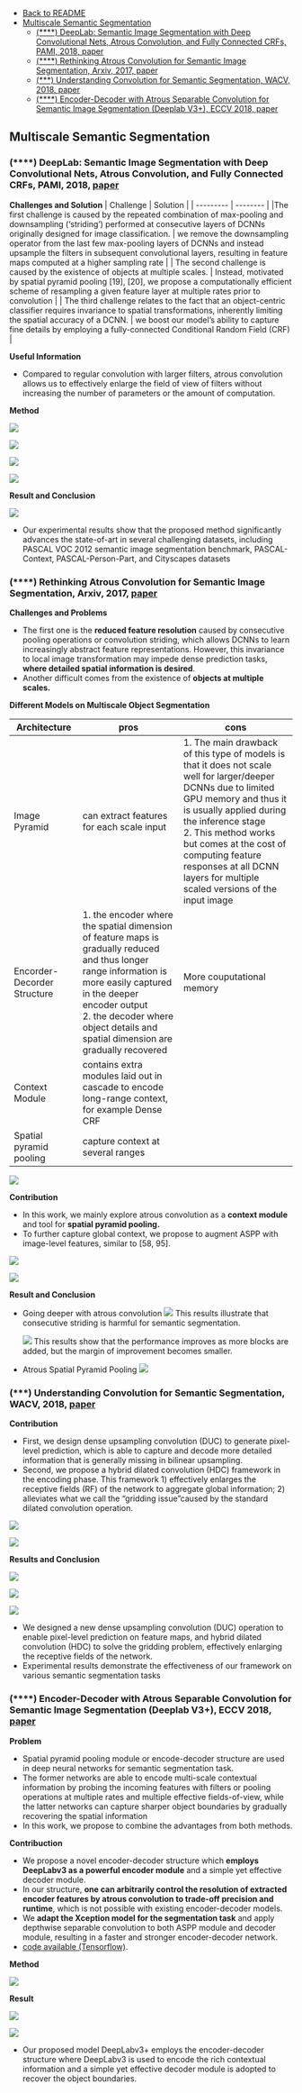 - [Back to README](../../README.md)
- [Multiscale Semantic Segmentation](#multiscale-semantic-segmentation)
  - [(****) DeepLab: Semantic Image Segmentation with Deep Convolutional Nets, Atrous Convolution, and Fully Connected CRFs, PAMI, 2018, paper](#deeplab-semantic-image-segmentation-with-deep-convolutional-nets-atrous-convolution-and-fully-connected-crfs-pami-2018-paper)
  - [(****) Rethinking Atrous Convolution for Semantic Image Segmentation, Arxiv, 2017, paper](#rethinking-atrous-convolution-for-semantic-image-segmentation-arxiv-2017-paper)
  - [(***) Understanding Convolution for Semantic Segmentation, WACV, 2018, paper](#understanding-convolution-for-semantic-segmentation-wacv-2018-paper)
  - [(****) Encoder-Decoder with Atrous Separable Convolution for Semantic Image Segmentation (Deeplab V3+), ECCV 2018, paper](#encoder-decoder-with-atrous-separable-convolution-for-semantic-image-segmentation-deeplab-v3-eccv-2018-paper)

## Multiscale Semantic Segmentation

### (****) DeepLab: Semantic Image Segmentation with Deep Convolutional Nets, Atrous Convolution, and Fully Connected CRFs, PAMI, 2018, [paper](https://ieeexplore.ieee.org/document/7913730)

**Challenges and Solution**
| Challenge | Solution |
| --------- | -------- |
|The first challenge is caused by the repeated combination of max-pooling and downsampling (‘striding’) performed at consecutive layers of DCNNs originally designed for image classification. | we remove the downsampling operator from the last few max-pooling layers of DCNNs and instead upsample the filters in subsequent convolutional layers, resulting in feature maps computed at a higher sampling rate |
| The second challenge is caused by the existence of objects at multiple scales. | Instead, motivated by spatial pyramid pooling [19], [20], we propose a computationally efficient scheme of resampling a given feature layer at multiple rates prior to convolution |
| The third challenge relates to the fact that an object-centric classifier requires invariance to spatial transformations, inherently limiting the spatial accuracy of a DCNN. | we boost our model’s ability to capture fine details by employing a fully-connected Conditional Random Field (CRF) |


**Useful Information**
- Compared to regular convolution with larger filters, atrous convolution allows us to effectively enlarge the field of view of filters without increasing the number of parameters or the amount of computation.

**Method**

![](../../images/segmentation/multi_scale/deep_lab_architecture.png)

![](../../images/segmentation/multi_scale/deep_lab_atrous_convolution_1d.png)

![](../../images/segmentation/multi_scale/deep_lab_atrous_convolueion_2d.png)

![](../../images/segmentation/multi_scale/deep_lab_aspp_network.png)

**Result and Conclusion**

![](../../images/segmentation/multi_scale/deep_lab_result_1.png)

- Our experimental results show that the proposed method significantly advances the state-of-art in several challenging datasets, including PASCAL VOC 2012 semantic image segmentation benchmark, PASCAL-Context, PASCAL-Person-Part, and Cityscapes datasets


### (****) Rethinking Atrous Convolution for Semantic Image Segmentation, Arxiv, 2017, [paper](https://arxiv.org/abs/1706.05587)

**Challenges and Problems**
- The first one is the **reduced feature resolution** caused by consecutive pooling operations or convolution striding, which allows DCNNs to learn increasingly abstract feature representations. However, this invariance to local image transformation may impede dense prediction tasks, **where detailed spatial information is desired**. 
- Another difficult comes from the existence of **objects at multiple scales.**

**Different Models on Multiscale Object Segmentation**

| Architecture | pros | cons |
| ------------ | ----- | ---- |
| Image Pyramid | can extract features for each scale input | 1. The main drawback of this type of models is that it does not scale well for larger/deeper DCNNs due to limited GPU memory and thus it is usually applied during the inference stage<br> 2. This method works but comes at the cost of computing feature responses at all DCNN layers for multiple scaled versions of the input image |
| Encorder-Decorder Structure | 1. the encoder where the spatial dimension of feature maps is gradually reduced and thus longer range information is more easily captured in the deeper encoder output<br> 2. the decoder where object details and spatial dimension are gradually recovered | More couputational memory |
| Context Module | contains extra modules laid out in cascade to encode long-range context, for example Dense CRF |  |
| Spatial pyramid pooling | capture context at several ranges |  |

![](../../images/segmentation/multi_scale/deeplab_v3_different_architectures_to_capture_multi_scale_context.png)

**Contribution**
- In this work, we mainly explore atrous convolution as a **context module** and tool for **spatial pyramid pooling.**
- To further capture global context, we propose to augment ASPP with
image-level features, similar to [58, 95].

![](../../images/segmentation/multi_scale/deeplab_v3_architecture_0.png)

![](../../images/segmentation/multi_scale/deeplab_v3_architecture_1.png)


**Result and Conclusion**

- Going deeper with atrous convolution
  ![](../../images/segmentation/multi_scale/deeplab_v3_result_1.png)
  This results illustrate that consecutive striding is harmful for semantic segmentation.

  ![](../../images/segmentation/multi_scale/deeplab_v3_result_2.png)
  This results show that the performance improves as more blocks are added, but the margin of improvement becomes smaller.

- Atrous Spatial Pyramid Pooling
  ![](../../images/segmentation/multi_scale/deeplab_v3_result_3.png)


### (***) Understanding Convolution for Semantic Segmentation, WACV, 2018, [paper](https://arxiv.org/abs/1702.08502)

**Contribution**

- First, we design dense upsampling convolution (DUC) to generate
pixel-level prediction, which is able to capture and decode more detailed information that is generally missing in bilinear upsampling.
- Second, we propose a hybrid dilated convolution (HDC) framework in the encoding phase. This framework 1) effectively enlarges the receptive fields (RF) of the network to aggregate global information; 2) alleviates what we call the “gridding issue”caused by the standard dilated convolution operation. 

![](../../images/segmentation/multi_scale/hdc_architecture.png)

![](../../images/segmentation/multi_scale/hdc_demo.png)

**Results and Conclusion**

![](../../images/segmentation/multi_scale/hdc_result_1.png)

![](../../images/segmentation/multi_scale/hdc_result_2.png)

![](../../images/segmentation/multi_scale/hdc_result_3.png)

- We designed a new dense upsampling convolution (DUC) operation to enable pixel-level prediction on feature maps, and hybrid dilated convolution (HDC) to solve the gridding problem, effectively enlarging the receptive fields of the network.
- Experimental results demonstrate the effectiveness of our framework on various semantic segmentation tasks

### (****) Encoder-Decoder with Atrous Separable Convolution for Semantic Image Segmentation (Deeplab V3+), ECCV 2018, [paper](https://arxiv.org/abs/1802.02611)

**Problem**

- Spatial pyramid pooling module or encode-decoder structure are used in deep neural networks for semantic segmentation task.
- The former networks are able to encode multi-scale contextual information by probing the incoming features with filters or pooling operations at multiple rates and multiple effective fields-of-view, while the latter networks can capture sharper object boundaries by gradually recovering the spatial information
- In this work, we propose to combine the advantages from both methods.

**Contribuction**

- We propose a novel encoder-decoder structure which **employs DeepLabv3 as a powerful encoder module** and a simple yet effective decoder module.
- In our structure, **one can arbitrarily control the resolution of extracted encoder features by atrous convolution to trade-off precision and runtime**,
which is not possible with existing encoder-decoder models.
- We **adapt the Xception model for the segmentation task** and apply depthwise separable convolution to both ASPP module and decoder module, resulting in a faster and stronger encoder-decoder network.
- [code available (Tensorflow)](https://github.com/tensorflow/models/tree/master/research/deeplab).
  
**Method**

![](../../images/segmentation/multi_scale/deeplabv3+_method_1.png)

**Result**

![](../../images/segmentation/multi_scale/deeplabv3+_result_1.png)

![](../../images/segmentation/multi_scale/deeplabv3+_method_1.png)

- Our proposed model DeepLabv3+ employs the encoder-decoder structure where DeepLabv3 is used to encode the rich contextual information and a simple yet effective decoder module is adopted to recover the object boundaries.